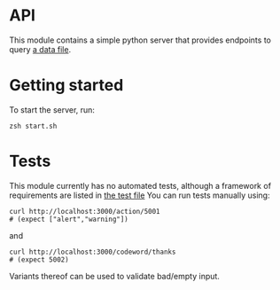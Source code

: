 # API
This module contains a simple python server that provides endpoints to query [a data file](actions.json).

# Getting started
To start the server, run:

```
zsh start.sh
```



# Tests
This module currently has no automated tests, although a framework of requirements are listed in [the test file](test.sh)
You can run tests manually using:

```
curl http://localhost:3000/action/5001
# (expect ["alert","warning"])
```

and

```
curl http://localhost:3000/codeword/thanks
# (expect 5002)
```

Variants thereof can be used to validate bad/empty input.
